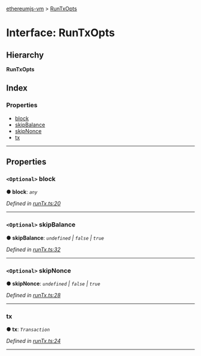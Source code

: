 [ethereumjs-vm](../README.md) > [RunTxOpts](../interfaces/runtxopts.md)

# Interface: RunTxOpts

## Hierarchy

**RunTxOpts**

## Index

### Properties

* [block](runtxopts.md#block)
* [skipBalance](runtxopts.md#skipbalance)
* [skipNonce](runtxopts.md#skipnonce)
* [tx](runtxopts.md#tx)

---

## Properties

<a id="block"></a>

### `<Optional>` block

**● block**: *`any`*

*Defined in [runTx.ts:20](https://github.com/ethereumjs/ethereumjs-vm/blob/d2b1b34/packages/vm/lib/runTx.ts#L20)*

___
<a id="skipbalance"></a>

### `<Optional>` skipBalance

**● skipBalance**: *`undefined` \| `false` \| `true`*

*Defined in [runTx.ts:32](https://github.com/ethereumjs/ethereumjs-vm/blob/d2b1b34/packages/vm/lib/runTx.ts#L32)*

___
<a id="skipnonce"></a>

### `<Optional>` skipNonce

**● skipNonce**: *`undefined` \| `false` \| `true`*

*Defined in [runTx.ts:28](https://github.com/ethereumjs/ethereumjs-vm/blob/d2b1b34/packages/vm/lib/runTx.ts#L28)*

___
<a id="tx"></a>

###  tx

**● tx**: *`Transaction`*

*Defined in [runTx.ts:24](https://github.com/ethereumjs/ethereumjs-vm/blob/d2b1b34/packages/vm/lib/runTx.ts#L24)*

___

